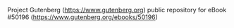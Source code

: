 Project Gutenberg (https://www.gutenberg.org) public repository for
eBook #50196 (https://www.gutenberg.org/ebooks/50196)
